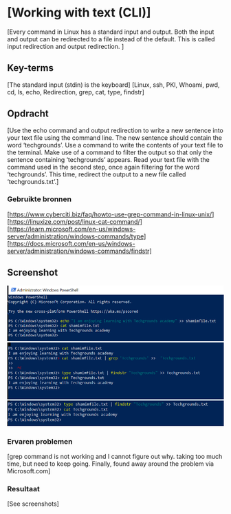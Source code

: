 # [Working with text (CLI)]
[Every command in Linux has a standard input and output. Both the input and output can be redirected to a file instead of the default. This is called input redirection and output redirection. ]

## Key-terms
[The standard input (stdin) is the keyboard] 
[Linux, ssh, PKI, Whoami, pwd, cd, ls, echo, Redirection, grep, cat, type, findstr]

## Opdracht
[Use the echo command and output redirection to write a new sentence into your text file using the command line. The new sentence should contain the word ‘techgrounds’.
Use a command to write the contents of your text file to the terminal. Make use of a command to filter the output so that only the sentence containing ‘techgrounds’ appears.
Read your text file with the command used in the second step, once again filtering for the word ‘techgrounds’. This time, redirect the output to a new file called ‘techgrounds.txt’.]

### Gebruikte bronnen
[https://www.cyberciti.biz/faq/howto-use-grep-command-in-linux-unix/] [https://linuxize.com/post/linux-cat-command/] [https://learn.microsoft.com/en-us/windows-server/administration/windows-commands/type] [https://docs.microsoft.com/en-us/windows-server/administration/windows-commands/findstr]

## Screenshot
![echo_output1](/00_includes/Linux/Linux_opdracht3/Echo_output1.PNG)
![Files_Filetring_output2](/00_includes/Linux/Linux_opdracht3/Files_Filtering_%20output2.PNG)
![Redirecting_New_File](/00_includes/Linux/Linux_opdracht3/Redirecting_New_File.PNG)

### Ervaren problemen
[grep command is not working and I cannot figure out why. taking too much time, but need to keep going. Finally, found away around the problem via Microsoft.com]

### Resultaat
[See screenshots]